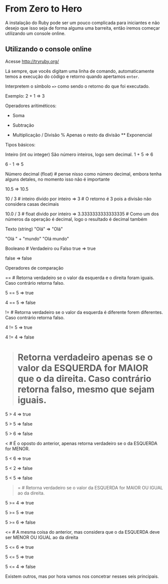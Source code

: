# From Zero to Hero

A instalação do Ruby pode ser um pouco complicada para iniciantes e não desejo que isso seja de forma alguma uma barreita, então iremos começar utilizando um console online.

## Utilizando o console online

Acesse http://tryruby.org/

Lá sempre, que vocês digitam uma linha de comando, automaticamente temos a execução do código e retorno quando apertamos `enter`.

Interpretem o símbolo `=>` como sendo o retorno do que foi executado.

Exemplo:
2 + 1
=> 3

Operadores aritiméticos:
+ Soma
- Subtração
* Multiplicação
/ Divisão
% Apenas o resto da divisão
** Exponencial

Tipos básicos:

Inteiro (int ou integer)
São número inteiros, logo sem decimal.
1 + 5
=> 6

6 - 1
=> 5

Número decimal (float) # pense nisso como número decimal, embora tenha alguns detales, no momento isso não é importante

10.5
=> 10.5

10 / 3 # inteiro divido por inteiro
=> 3  # O retorno é 3 pois a divisão não considera casas decimais

10.0 / 3 # float divido por inteiro
=> 3.3333333333333335 # Como um dos números da operação é decimal, logo o resultado é decimal também

Texto (string)
"Olá"
=> "Olá"

"Olá " + "mundo"
"Olá mundo"

Booleano # Verdadeiro ou Falso
true
=> true

false
=> false

Operadores de comparação

== # Retorna verdadeiro se o valor da esquerda e o direita foram iguais. Caso contrário retorna falso.

5 == 5
=> true

4 == 5
=> false

!= # Retorna verdadeiro se o valor da esquerda é diferente forem diferentes. Caso contrário retorna falso.

4 != 5
=> true

4 != 4
=> false

> # Retorna verdadeiro apenas se o valor da ESQUERDA for MAIOR que o da direita. Caso contrário retorna falso, mesmo que sejam iguais.

5 > 4
=> true

5 > 5
=> false

5 > 6
=> false

< # É o oposto do anterior, apenas retorna verdadeiro se o da ESQUERDA for MENOR.

5 < 6
=> true

5 < 2
=> false

5 < 5
=> false

>= # Retorna verdadeiro se o valor da ESQUERDA for MAIOR OU IGUAL ao da direita.

5 >= 4
=> true

5 >= 5
=> true

5 >= 6
=> false

<= # A mesma coisa do anterior, mas considera que o da ESQUERDA deve ser MENOR OU IGUAL ao da direita

5 <= 6
=> true

5 <= 5
=> true

5 <= 4
=> false

Existem outros, mas por hora vamos nos concetrar nesses seis principais.
